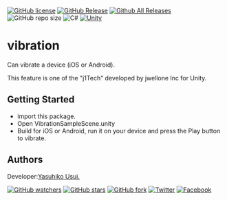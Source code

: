 [![GitHub license](https://img.shields.io/github/license/jwellone/vibration.svg?style=plastic)](https://github.com/jwellone/vibration/blob/main/LICENSE)
[![GitHub Release](https://img.shields.io/github/v/release/jwellone/vibration.svg?style=plastic)](https://GitHub.com/jwellone/vibration/releases/latest)
[![Github All Releases](https://img.shields.io/github/downloads/jwellone/vibration/total?color=blue&style=plastic)](https://GitHub.com/jwellone/vibration/releases)
![GitHub repo size](https://img.shields.io/github/repo-size/jwellone/vibration?label=size&style=plastic)
![C#](https://img.shields.io/badge/C%23-239120?logo=c-sharp&style=plastic)
[![Unity](https://img.shields.io/badge/Unity-100000?logo=unity&style=plastic)](https://unity.com)


# vibration
Can vibrate a device (iOS or Android).

This feature is one of the "j1Tech" developed by jwellone Inc for Unity.


## Getting Started
- import this package.
- Open VibrationSampleScene.unity
- Build for iOS or Android, run it on your device and press the Play button to vibrate.

## Authors
Developer:[Yasuhiko Usui.](https://github.com/UsuiYasuhiko-jw1)

[![GitHub watchers](https://img.shields.io/github/watchers/jwellone/vibration.svg?style=social&label=Watch)](https://GitHub.com/jwellone/vibration/watchers/)
[![GitHub stars](https://img.shields.io/github/stars/jwellone/vibration.svg?style=social&label=Stars)](https://GitHub.com/jwellone/vibration/stargazers)
[![GitHub fork](https://img.shields.io/github/forks/jwellone/vibration.svg?style=social&label=Fork)](https://GitHub.com/jwellone/vibration/network/members)
[![Twitter](https://img.shields.io/twitter/follow/jwellone?label=Twitter&logo=twitter&style=social)](http://twitter.com/jwellone)
[![Facebook](https://img.shields.io/badge/Facebook-1877F2?style=for-the-badge&logo=facebook&logoColor=white&style=plastic)](https://www.facebook.com/jwellone)
